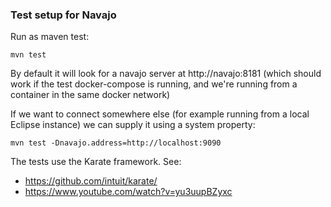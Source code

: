### Test setup for Navajo

Run as maven test:

```
mvn test
```

By default it will look for a navajo server at http://navajo:8181
(which should work if the test docker-compose is running, and we're running from a container in the same docker network)

If we want to connect somewhere else (for example running from a local Eclipse instance) we can supply it using a system property:

```
mvn test -Dnavajo.address=http://localhost:9090
```

The tests use the Karate framework. See:
* https://github.com/intuit/karate/
* https://www.youtube.com/watch?v=yu3uupBZyxc

